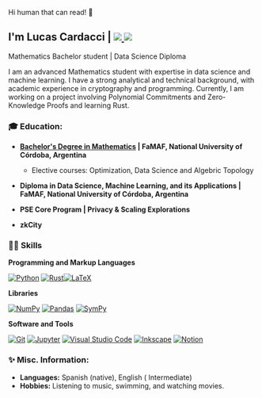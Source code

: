 
Hi human that can read! 👋 


<h2>I'm Lucas Cardacci | <a href="mailto:lucasdcardacci@gmail.com">
    <img src="https://img.shields.io/badge/Gmail-333333?style=for-the-badge&logo=gmail&logoColor=red" />
  </a>
  <a href="https://linkedin.com/in/lucascardacci" target="_blank">
    <img src="https://img.shields.io/badge/LinkedIn-0077B5?style=for-the-badge&logo=linkedin&logoColor=white" target="_blank" />
  </a></h2>
Mathematics Bachelor student | Data Science Diploma


I am an advanced Mathematics student with expertise in data science and machine learning. I have a strong analytical and technical background, with academic experience in cryptography and programming. Currently, I am working on a project involving Polynomial Commitments and Zero-Knowledge Proofs and learning Rust.
<div align="center"> 

</div>


 <h3>🎓 Education: </h3>

- **[Bachelor's Degree in Mathematics](https://www.famaf.unc.edu.ar/academica/grado/licenciatura-en-matem%C3%A1tica/) | FaMAF, National University of Córdoba, Argentina**
  - Elective courses: Optimization, Data Science and Algebric Topology

- **Diploma in Data Science, Machine Learning, and its Applications | FaMAF,  National University of Córdoba, Argentina**
- **PSE Core Program | Privacy & Scaling Explorations**
- **zkCity**
<h3>👨‍💻 Skills</h3>

  **Programming and Markup Languages**
  <p>
    <a href="#"><img alt="Python" src="https://img.shields.io/badge/Python-FFD43B?style=for-the-badge&logo=python&logoColor=blue"></a>
    <a href="#"><img alt="Rust" src="https://img.shields.io/badge/Rust-black?style=for-the-badge&logo=rust&logoColor=#E57324
"></a><a href="#"><img alt="LaTeX" src="https://img.shields.io/badge/LaTeX-47A141?style=for-the-badge&logo=LaTeX&logoColor=white"></a>
  </p>
  
      
      
      
  **Libraries**

  <p>
      <a href="#"><img alt="NumPy" src="https://img.shields.io/badge/Numpy-777BB4?style=for-the-badge&logo=numpy&logoColor=white"></a>
      <a href="#"><img alt="Pandas" src="https://img.shields.io/badge/Pandas-2C2D72?style=for-the-badge&logo=pandas&logoColor=white"></a>
      <a href="#"><img alt="SymPy" src="https://img.shields.io/badge/Sympy-3B5526?style=for-the-badge&logo=sympy&logoColor=white"></a>
</p> 

**Software and Tools**

  <p>
      <a href="#"><img alt="Git" src="https://img.shields.io/badge/Git-F05033.svg?style=for-the-badge&logo=git&logoColor=white"></a>
      <a href="#"><img alt="Jupyter" src="https://img.shields.io/badge/Jupyter-F37626.svg?style=for-the-badge&logo=Jupyter&logoColor=white"></a>
      <a href="#"><img alt="Visual Studio Code" src="https://img.shields.io/badge/Visual%20Studio%20Code-0078d7.svg?style=for-the-badge&logo=visual-studio-code&logoColor=white"></a>
      <a href="#"><img alt="Inkscape" src="https://img.shields.io/badge/Inkscape-000000?style=for-the-badge&logo=Inkscape&logoColor=white"></a>
      <a href="#"><img alt="Notion" src="https://img.shields.io/badge/Notion-010101.svg?style=for-the-badge&logo=notion&logoColor=white"></a> 
    
  </p>
</details>





<h3>✨ Misc. Information:</h3>

- **Languages:** Spanish (native), English (
Intermediate)
- **Hobbies:** Listening to music, swimming, and watching movies.
